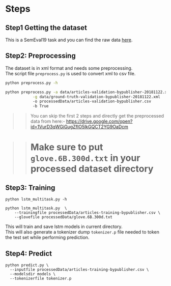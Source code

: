 # Steps

## Step1 Getting the dataset
This is a SemEval19 task and you can find the raw data [here](https://zenodo.org/record/1489920). 

## Step2: Preprocessing 
The dataset is in xml format and needs some preprocessing.  
The script file `preprocess.py` is used to convert xml to csv file.
```bash
python preprocess.py -h

python preprocess.py -a data/articles-validation-bypublisher-20181122.xml \
            -g data/ground-truth-validation-bypublisher-20181122.xml 
            -o processedData/articles-validation-bypublisher.csv 
            -b True
```

>> You can skip the first 2 steps and directly get the preprocessed data from here:-
>  https://drive.google.com/open?id=1VurD3qWGiGugZfIO5lkGQCT2YG9OaDcm


>> # Make sure to put `glove.6B.300d.txt` in your processed dataset directory


## Step3: Training
```shell script
python lstm_multitask.py -h

python lstm_multitask.py  \
    --trainingfile processedData/articles-training-bypublisher.csv \
    --glovefile processedData/glove.6B.300d.txt
```
This will train and save lstm models in current directory.  
This will also generate a tokenizer dump `tokenizer.p` file needed to token 
the test set while performing prediction.


## Step4: Predict
```shell script
python predict.py \
  --inputfile processedData/articles-training-bypublisher.csv \
  --modelsdir models \
  --tokenizerfile tokenizer.p
```


